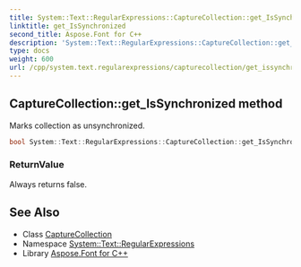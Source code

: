 ```yaml
---
title: System::Text::RegularExpressions::CaptureCollection::get_IsSynchronized method
linktitle: get_IsSynchronized
second_title: Aspose.Font for C++
description: 'System::Text::RegularExpressions::CaptureCollection::get_IsSynchronized method. Marks collection as unsynchronized in C++.'
type: docs
weight: 600
url: /cpp/system.text.regularexpressions/capturecollection/get_issynchronized/
---
```

## CaptureCollection::get_IsSynchronized method


Marks collection as unsynchronized.

```cpp
bool System::Text::RegularExpressions::CaptureCollection::get_IsSynchronized() const
```


### ReturnValue

Always returns false.

## See Also

* Class [CaptureCollection](../)
* Namespace [System::Text::RegularExpressions](../../)
* Library [Aspose.Font for C++](../../../)
